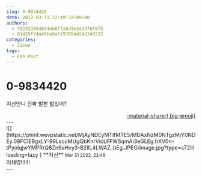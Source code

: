```yaml
---
slug: 0-9834420
date: 2022-03-31 22:49:32+09:00
authors:
  - 792323954034eb6f316d3e2dd378f0f5
  - 01435f74a49ba8a519705ad242348232
categories:
  - Jisun
tags:
  - Fan Post
---
```


# 0-9834420

<div class="post-container" markdown="1">
<div class="content-container md-sidebar__scrollwrap" markdown="1">

지선언니 진짜 발판 밟았어?

</div>
</div>

<div style="text-align: right;" markdown="1">
<a href="https://weverse.io/fromis9/fanpost/0-9834420" style="text-align: right;">:material-share:{.big-emoji}</a>
</div>
---

<div class="comments-container md-sidebar__scrollwrap" markdown="1">
<div class="comment" markdown="1">
<div class='id-container' markdown="1">
![](https://phinf.wevpstatic.net/MjAyNDEyMTlfMTE5/MDAxNzM0NTgzMjY0NDEy.08FClE9gxLY-99LscoMUgQbKnrVicLFFWSqmAi3eGLEg.hXV0n-tPyoIqjwYMPRrQ8Zn9aHvy3-B2llL4LWAZ_bEg.JPEG/image.jpg?type=s72){ loading=lazy }
**<span class="artist">지선</span>** <small>Mar 31 2022, 22:49</small><br>
</div>
<div class='comment-body' markdown="1">
이채영!!!!!!
</div>
</div>
</div>
---
